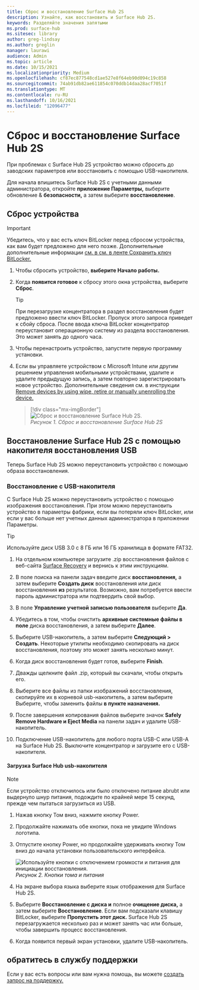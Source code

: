 ```yaml
---
title: Сброс и восстановление Surface Hub 2S
description: Узнайте, как восстановить и Surface Hub 2S.
keywords: Разделяйте значения запятыми
ms.prod: surface-hub
ms.sitesec: library
author: greg-lindsay
ms.author: greglin
manager: laurawi
audience: Admin
ms.topic: article
ms.date: 10/15/2021
ms.localizationpriority: Medium
ms.openlocfilehash: cf87ec877548cd1ae527e8f64eb90d094c19c858
ms.sourcegitcommit: 74ab91db82ae611854c070ddb14daa28acf7051f
ms.translationtype: MT
ms.contentlocale: ru-RU
ms.lasthandoff: 10/16/2021
ms.locfileid: "12096477"
---
```

# <a name="reset-and-recovery-for-surface-hub-2s"></a>Сброс и восстановление Surface Hub 2S

При проблемах с Surface Hub 2S устройство можно сбросить до заводских параметров или восстановить с помощью USB-накопителя.

Для начала впишитесь Surface Hub 2S с учетными данными администратора, откройте **приложение Параметры,** выберите обновление & **безопасности,** а затем выберите **восстановление**.

## <a name="reset-the-device"></a>Сброс устройства

   > [!IMPORTANT]
   > Убедитесь, что у вас есть ключ BitLocker перед сбросом устройства, как вам будет предложено для него позже. Дополнительные дополнительные информации [см. в см. в ленте Сохранить ключ BitLocker.](save-bitlocker-key-surface-hub.md)

1. Чтобы сбросить устройство, **выберите Начало работы.**

2. Когда **появится готовое** к сбросу этого окна устройства, выберите **Сброс**.
  
   > [!TIP]
   > При перезагрузке концентратора в раздел восстановления будет предложено ввести ключ BitLocker. Пропуск этого запроса приведет к сбойу сброса. После ввода ключа BitLocker концентратор переустановит операционную систему из раздела восстановления. Это может занять до одного часа.
  
3. Чтобы перенастроить устройство, запустите первую программу установки.

4. Если вы управляете устройством с Microsoft Intune или другим решением управления мобильными устройствами, удалите и удалите предыдущую запись, а затем повторно зарегистрировать новое устройство. Дополнительные сведения см. в инструкции [Remove devices by using wipe, retire or manually unenrolling the device.](/intune/devices-wipe)

   > [!div class="mx-imgBorder"]
   > ![*Сброс и восстановление Surface Hub 2S*.](images/sh2-reset.png)
   <br/>*Рисунок 1. Сброс и восстановление Surface Hub 2S*

## <a name="recover-surface-hub-2s-by-using-a-usb-recovery-drive"></a>Восстановление Surface Hub 2S с помощью накопителя восстановления USB

Теперь Surface Hub 2S можно переустановить устройство с помощью образа восстановления.

### <a name="recovery-from-a-usb-drive"></a>Восстановление с USB-накопителя

С Surface Hub 2S можно переустановить устройство с помощью изображения восстановления. При этом можно переустановить устройство в параметры фабрики, если вы потеряли ключ BitLocker, или если у вас больше нет учетных данных администратора в приложении Параметры.

>[!TIP]
>Используйте диск USB 3.0 с 8 ГБ или 16 ГБ хранилища в формате FAT32.

1. На отдельном компьютере загрузите .zip восстановления файлов с веб-сайта [Surface Recovery](https://support.microsoft.com/surfacerecoveryimage?devicetype=surfacehub2s) и вернись к этим инструкциям.

2. В поле поиска на панели задач введите диск **восстановления,** а затем выберите **Создать диск** восстановления или диск восстановления **из** результатов. Возможно, вам потребуется ввести пароль администратора или подтвердить свой выбор.

3. В поле **Управление учетной записью пользователя** выберите **Да**.

4. Убедитесь в том, чтобы очистить **архивные системные файлы в поле** диска восстановления, а затем выберите **Далее**.

5. Выберите USB-накопитель, а затем выберите **Следующий > Создать**.  Некоторые утилиты необходимо скопировать на диск восстановления, поэтому это может занять несколько минут.

6. Когда диск восстановления будет готов, выберите **Finish**.

7. Дважды щелкните файл .zip, который вы скачали, чтобы открыть его.

8. Выберите все файлы из папки изображений восстановления, скопируйте их в корневой usb-накопитель, а затем выберите Выберите, чтобы заменить файлы **в пункте назначения.**

9. После завершения копирования файлов выберите значок **Safely Remove Hardware и Eject Media** на панели задач и удалите USB-накопитель.

10. Подключение USB-накопитель для любого порта USB-C или USB-A на Surface Hub 2S. Выключите концентратор и загрузите его с USB-накопителя.

#### <a name="boot-surface-hub-from-usb-drive"></a>Загрузка Surface Hub usb-накопителя

>[!NOTE]
>Если устройство отключилось или было отключено питание abrubt или выдернуло шнур питания, подождите по крайней мере 15 секунд, прежде чем пытаться загрузиться из USB.

1. Нажав кнопку Том вниз, нажмите кнопку Power.

2. Продолжайте нажимать обе кнопки, пока не увидите Windows логотипа.

3. Отпустите кнопку Power, но продолжайте удерживать кнопку Том вниз до начала установки пользовательского интерфейса.

   ![*Используйте кнопки с отключением громкости и питания для инициации восстановления*.](images/sh2-keypad.png)
   <br>*Рисунок 2. Кнопки тома и питания*

4. На экране выбора языка выберите язык отображения для Surface Hub 2S.

5. Выберите **Восстановление с диска и** полное **очищение диска,** а затем выберите **Восстановление**. Если вам подсказали клавишу BitLocker, выберите **Пропустить этот диск.** Surface Hub 2S перезагружается несколько раз и может занять час или больше, чтобы завершить процесс восстановления.

6. Когда появится первый экран установки, удалите USB-накопитель.

## <a name="contact-support"></a>обратитесь в службу поддержки

Если у вас есть вопросы или вам нужна помощь, вы можете [создать запрос на поддержку.](https://support.microsoft.com/supportforbusiness/productselection)

